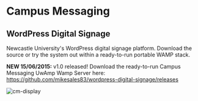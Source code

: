 # Campus Messaging
## WordPress Digital Signage

Newcastle University's WordPress digital signage platform. Download the source or try the system out within a ready-to-run portable WAMP stack.

**NEW 15/06/2015:** v1.0 released! Download the ready-to-run Campus Messaging UwAmp Wamp Server here:
https://github.com/mikesales83/wordpress-digital-signage/releases

![cm-display](https://cloud.githubusercontent.com/assets/12751726/8180494/30f3c834-1416-11e5-9192-fe1fb9c23d00.png)
